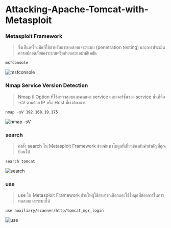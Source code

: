 # Attacking-Apache-Tomcat-with-Metasploit

### Metasploit Framework 

> ซึ่งเป็นเครื่องมือที่ใช้สำหรับการทดสอบเจาะระบบ (penetration testing) และการประเมินความปลอดภัยของระบบเครือข่ายและแอปพลิเคชัน

```
msfconsole
```

![msfconsole](https://github.com/Atiwitch15101/Attacking-Apache-Tomcat-with-Metasploit/assets/159407312/84f6410d-5ee7-47e9-a7ec-54f8332e15a7)

### Nmap Service Version Detection

> Nmap มี Option ที่ใช้ตรวจสอบและคาดเดา service และเวอร์ชั่นของ service นั้นก็คือ -sV ตามด้วย IP หรือ Host ที่เราต้องการ

```
nmap -sV 192.168.19.175
```

![nmap -sV](https://github.com/Atiwitch15101/Attacking-Apache-Tomcat-with-Metasploit/assets/159407312/6f8c730d-a227-44d5-abbf-433092e433af)

### search

> คำสั่ง search ใน Metasploit Framework ช่วยค้นหาโมดูลที่เกี่ยวข้องกับคำสำคัญที่คุณป้อนไป

```
search tomcat
```

![search](https://github.com/Atiwitch15101/Attacking-Apache-Tomcat-with-Metasploit/assets/159407312/ecce85cc-adb6-4131-a129-778651be0599)

### use

>use ใน Metasploit Framework ช่วยให้ผู้ใช้สามารถเลือกและใช้โมดูลที่ต้องการในการทดสอบเจาะระบบได้

```
use auxiliary/scanner/http/tomcat_mgr_login 
```

![use](https://github.com/Atiwitch15101/Attacking-Apache-Tomcat-with-Metasploit/assets/159407312/32920552-4e06-4e91-b3e0-95fccecb9e99)





